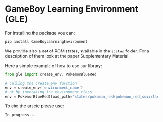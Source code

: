 # GameBoy Learning Environment (GLE)

For installing the package you can:

```bash
pip install GameBoyLearningEnvironment
```

We provide also a set of ROM states, available in the `states` folder. For a description of them look at the paper Supplementary Material.

Here a simple example of how to use our library: 

```python
from gle import create_env, PokemonBlueRed

# calling the create_env function
env = create_env('environment_name')
# or by invocaking the environment class
env = PokemonBlueRed(load_path='states/pokemon_red/pokemon_red_squirtle_after_rival_battle.state', window_type=window_type, max_actions=1000)
```

To cite the article please use:

```latex
In progress...
```